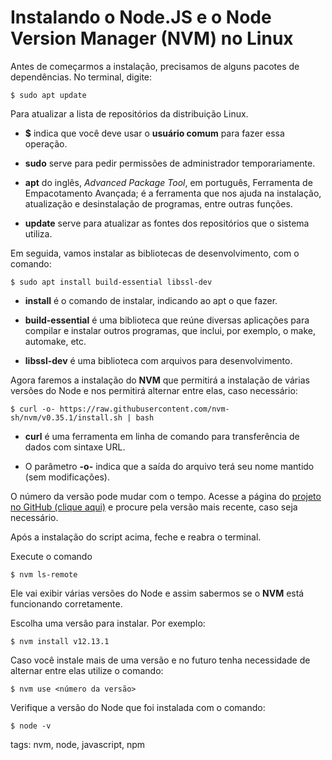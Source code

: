 # Instalando o Node.JS e o Node Version Manager (NVM) no Linux

Antes de começarmos a instalação, precisamos de alguns pacotes de dependências. No terminal, digite:

```
$ sudo apt update
```

Para atualizar a lista de repositórios da distribuição Linux.

- **$** indica que você deve usar o **usuário comum** para fazer essa operação.

- **sudo** serve para pedir permissões de administrador temporariamente.

- **apt** do inglês, *Advanced Package Tool*, em português, Ferramenta de Empacotamento Avançada; é a ferramenta que nos ajuda na instalação, atualização e desinstalação de programas, entre outras funções.

- **update** serve para atualizar as fontes dos repositórios que o sistema utiliza.

Em seguida, vamos instalar as bibliotecas de desenvolvimento, com o comando:

```
$ sudo apt install build-essential libssl-dev
```

- **install** é o comando de instalar, indicando ao apt o que fazer.

- **build-essential** é uma biblioteca que reúne diversas aplicações para compilar e instalar outros programas, que inclui, por exemplo, o make, automake, etc.

- **libssl-dev** é uma biblioteca com arquivos para desenvolvimento.

Agora faremos a instalação do **NVM** que permitirá a instalação de várias versões do Node e nos permitirá alternar entre elas, caso necessário:

```
$ curl -o- https://raw.githubusercontent.com/nvm-sh/nvm/v0.35.1/install.sh | bash
```

- **curl** é uma ferramenta em linha de comando para transferência de dados com sintaxe URL.

- O parâmetro **-o-** indica que a saída do arquivo terá seu nome mantido (sem modificações).

O número da versão pode mudar com o tempo. Acesse a página do [projeto no GitHub (clique aqui)](https://github.com/creationix/nvm) e procure pela versão mais recente, caso seja necessário.

Após a instalação do script acima, feche e reabra o terminal.

Execute o comando

```
$ nvm ls-remote
```

Ele vai exibir várias versões do Node e assim sabermos se o **NVM** está funcionando corretamente.

Escolha uma versão para instalar. Por exemplo:

```
$ nvm install v12.13.1
```
Caso você instale mais de uma versão e no futuro tenha necessidade de alternar entre elas utilize o comando:

```
$ nvm use <número da versão>
```

Verifique a versão do Node que foi instalada com o comando:

```
$ node -v
```

tags: nvm, node, javascript, npm
